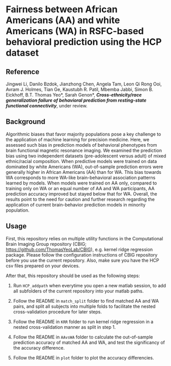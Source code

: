 # Fairness between African Americans (AA) and white Americans  (WA) in RSFC-based behavioral prediction using the HCP dataset

## Reference

Jingwei Li, Danilo Bzdok, Jianzhong Chen, Angela Tam, Leon Qi Rong Ooi, Avram J. Holmes, Tian Ge, Kaustubh R. Patil, Mbemba Jabbi, Simon B. Eickhoff, B.T. Thomas Yeo*, Sarah Genon*, _**Cross-ethnicity/race generalization failure of behavioral prediction from resting-state functional connectivity**_, under review.

## Background

Algorithmic biases that favor majority populations pose a key challenge to the application of machine learning for precision medicine. Here, we assessed such bias in prediction models of behavioral phenotypes from brain functional magnetic resonance imaging. We examined 
the prediction bias using two independent datasets (pre-adolescent versus adult) of mixed ethnic/racial composition. When predictive models were trained on data dominated by white Americans (WA), out-of-sample prediction errors were generally higher in African Americans (AA) than for WA. This bias towards WA corresponds to more WA-like brain-behavioral association patterns learned by models. When models were trained on AA only, compared to training only on WA or an equal number of AA and WA participants, AA prediction accuracy improved but stayed below that for WA. Overall, the results point to the need for caution and further research regarding the application of current brain-behavior prediction models in minority population.

## Usage

First, this repository relies on multiple utility functions in the Computational Brain Imaging Group repository (CBIG; https://github.com/ThomasYeoLab/CBIG), e.g. kernel ridge regression package. Please follow the configuration instructions of CBIG repository before you use the current repository. Also, make sure you have the HCP csv files prepared on your devices.

After that, this repository should be used as the following steps:

1. Run `HCP_addpath` when everytime you open a new matlab session, to add all subfolders of the current repository into your matlab paths.

2. Follow the README in `match_split` folder to find matched AA and WA pairs, and split all subjects into multiple folds to facilitate the nested cross-validation procedure for later steps.

3. Follow the README in `KRR` folder to run kernel ridge regression in a nested cross-validation manner as split in step 1.

4. Follow the README in `AAvsWA` folder to calculate the out-of-sample prediction accuracy of matched AA and WA, and test the significancy of the accuracy difference.

5. Follow the README in `plot` folder to plot the accuracy differencies.

